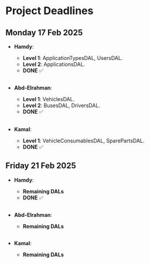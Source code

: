 # Project Deadlines

## Monday 17 Feb 2025

- **Hamdy**:

  - **Level 1**: ApplicationTypesDAL, UsersDAL.
  - **Level 2**: ApplicationsDAL.
  - **DONE** ✅

  ##

- **Abd-Elrahman**:

  - **Level 1**: VehiclesDAL.
  - **Level 2**: BusesDAL, DriversDAL.
  - **DONE** ✅

  ##

- **Kamal**:
  - **Level 1**: VehicleConsumablesDAL, SparePartsDAL.
  - **DONE** ✅

##

## Friday 21 Feb 2025

- **Hamdy**:

  - **Remaining DALs**
  - **DONE** ✅

  ##

- **Abd-Elrahman**:

  - **Remaining DALs**

  ##

- **Kamal**:
  - **Remaining DALs**
